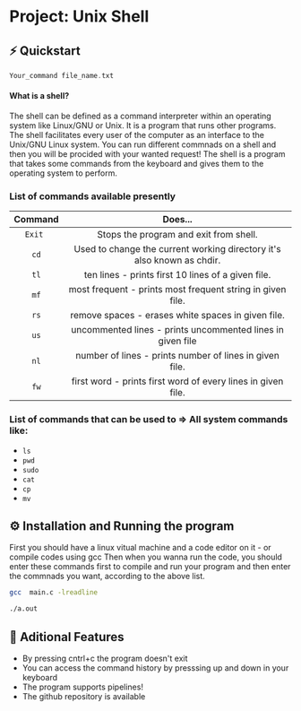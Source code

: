 # Project: Unix Shell


## ⚡️ Quickstart

```go
Your_command file_name.txt

```
#### What is a shell?
The shell can be defined as a command interpreter within an operating system like Linux/GNU or Unix. It is a program that runs other programs. The shell facilitates every user of the computer as an interface to the Unix/GNU Linux system.
You can run different commnads on a shell and then you will be procided with your wanted request!
The shell is a program that takes some commands from the keyboard and gives them to the operating system to perform.


### List of commands available presently

Command| Does...
:-----:|:-----:
`Exit `|Stops the program and exit from shell.
`cd`|Used to change the current working directory it's also known as chdir.
`tl`|ten lines - prints first 10 lines of a given file.
`mf`|most frequent - prints most frequent string in given file.
`rs`|remove spaces - erases white spaces in given file.
`us`|uncommented lines - prints uncommented lines in given file
`nl`|number of lines - prints number of lines in given file.
`fw`|first word - prints first word of every lines in given file.

### List of commands that can be used to => All system commands like:

- `ls`
- `pwd`
- `sudo `
- `cat `
- `cp`
- `mv`

## ⚙️ Installation and Running the program

First you should have a linux vitual machine and a code editor on it - or compile codes using gcc
Then when you wanna run the code, you should enter these commands first to compile and run your program and then enter the commnads you want, according to the above list.

```bash
gcc  main.c -lreadline 
```

```bash
./a.out
```

## 🎯 Aditional Features

-   By pressing cntrl+c the program doesn't exit
-   You can access the command history by presssing up and down in your keyboard
-   The program supports pipelines!
-   The github repository is available
